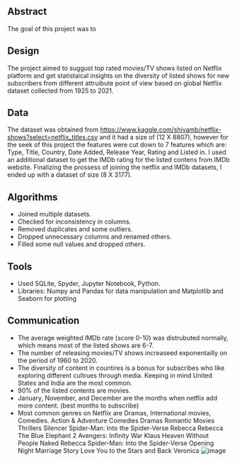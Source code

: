 
## Abstract
The goal of this project was to    

## Design
The project aimed to suggust top rated movies/TV shows listed on Netflix platform and get statistaical insights on the diversity of listed shows for new subscribers from different attruibute point of view based on global Netflix dataset collected from 1925 to 2021.

## Data
The dataset was obtained from https://www.kaggle.com/shivamb/netflix-shows?select=netflix_titles.csv and it had a size of (12 X 8807), however for the seek of this project the features were cut down to 7 features which are: Type, Title, Country, Date Added, Release Year, Rating and Listed in. I used an additional dataset to get the IMDb rating for the listed contens from IMDb website. Finalizing the prossess of joining the netflix and IMDb datasets, I ended up with a dataset of size (8 X 3177).

## Algorithms
- Joined multiple datasets.
- Checked for inconsistency in columns.
- Removed duplicates and some outliers.
- Dropped unnecessary columns and renamed others.
- Filled some null values and dropped others.

## Tools
- Used SQLite, Spyder, Jupyter Notebook, Python.
- Libraries: Numpy and Pandas for data manipulation and Matplotlib and Seaborn for plotting

## Communication
- The average weighted IMDb rate (score 0-10) was distrubuted normally, which means most of the listed shows are 6-7.
- The number of releasing movies/TV shows increaseed exponentailly on the period of 1960 to 2020.
- The diversity of content in countires is a bonus for subscribes who like exploring different cultrues through media. Keeping in mind United States and India are the most common.
- 90% of the listed contents are movies.
- January, November, and December are the months when netflix add more content. (best months to subscribe)
- Most common genres on Netflix are Dramas, International movies, Comedies.
Action & Adventure 
Comedies
Dramas
Romantic Movies
Thrillers
Silencer
Spider-Man: Into the Spider-Verse
Rebecca
Rebecca
The Blue Elephant 2
Avengers: Infinity War
Klaus
Heaven Without People
Naked
Rebecca
Spider-Man: Into the Spider-Verse
Opening Night
Marriage Story
Love You to the Stars and Back
Veronica
![image](https://user-images.githubusercontent.com/32347958/142749976-74715630-e5ac-4774-8566-45d0be54f51b.png)
